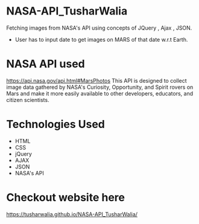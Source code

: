 # NASA-API_TusharWalia
Fetching images from NASA's API using concepts of JQuery , Ajax , JSON.
* User has to input date to get images on MARS of that date w.r.t Earth.

# NASA API used
https://api.nasa.gov/api.html#MarsPhotos
This API is designed to collect image data gathered by NASA's Curiosity, Opportunity, and Spirit rovers on Mars and make it more easily available to other developers, educators, and citizen scientists.

# Technologies Used
* HTML
* CSS
* jQuery
* AJAX
* JSON
* NASA's API

# Checkout website here
https://tusharwalia.github.io/NASA-API_TusharWalia/
